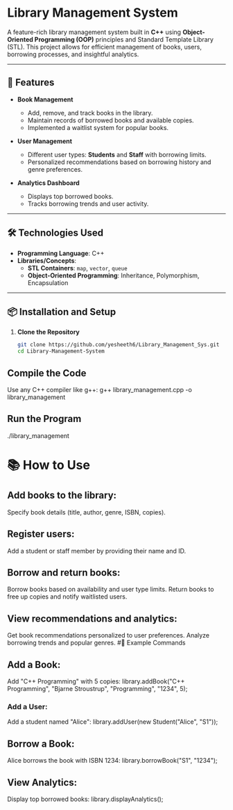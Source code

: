 # Library Management System

A feature-rich library management system built in **C++** using **Object-Oriented Programming (OOP)** principles and Standard Template Library (STL). This project allows for efficient management of books, users, borrowing processes, and insightful analytics.

---

## 🚀 Features

- **Book Management**  
  - Add, remove, and track books in the library.  
  - Maintain records of borrowed books and available copies.  
  - Implemented a waitlist system for popular books.  

- **User Management**  
  - Different user types: **Students** and **Staff** with borrowing limits.  
  - Personalized recommendations based on borrowing history and genre preferences.  

- **Analytics Dashboard**  
  - Displays top borrowed books.  
  - Tracks borrowing trends and user activity.  

---

## 🛠️ Technologies Used

- **Programming Language**: C++  
- **Libraries/Concepts**:  
  - **STL Containers**: `map`, `vector`, `queue`  
  - **Object-Oriented Programming**: Inheritance, Polymorphism, Encapsulation  

---

## 📦 Installation and Setup

1. **Clone the Repository**  
   ```bash
   git clone https://github.com/yesheeth6/Library_Management_Sys.git
   cd Library-Management-System
## Compile the Code
Use any C++ compiler like g++:
g++ library_management.cpp -o library_management
## Run the Program
./library_management
# 📚 How to Use
## Add books to the library:
Specify book details (title, author, genre, ISBN, copies).
## Register users:
Add a student or staff member by providing their name and ID.
## Borrow and return books:
Borrow books based on availability and user type limits.
Return books to free up copies and notify waitlisted users.
## View recommendations and analytics:
Get book recommendations personalized to user preferences.
Analyze borrowing trends and popular genres.
#📝 Example Commands
## Add a Book:
Add "C++ Programming" with 5 copies:
library.addBook("C++ Programming", "Bjarne Stroustrup", "Programming", "1234", 5);
### Add a User:
Add a student named "Alice":
library.addUser(new Student("Alice", "S1"));
## Borrow a Book:
Alice borrows the book with ISBN 1234:
library.borrowBook("S1", "1234");
## View Analytics:
Display top borrowed books:
library.displayAnalytics();
